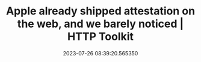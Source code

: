 ---
date: 2023-07-26 08:39:20.565350
link:
  source: web
  source_url: https://roytang.net
  text: Apple already shipped attestation on the web, and we barely noticed | HTTP
    Toolkit
  url: https://httptoolkit.com/blog/apple-private-access-tokens-attestation/
source: web
syndicated:
- type: mastodon
  url: https://indieweb.social/users/roytang/statuses/110779482877939590
tags:
- open-web
- tech
title: Apple already shipped attestation on the web, and we barely noticed | HTTP
  Toolkit
---